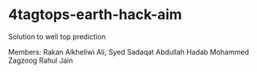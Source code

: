 # 4tagtops-earth-hack-aim
Solution to well top prediction

Members:
Rakan Alkheliwi
Ali, Syed Sadaqat
Abdullah Hadab
Mohammed Zagzoog
Rahul Jain
